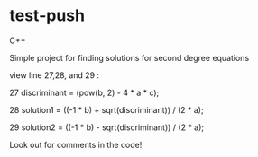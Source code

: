 # test-push
C++

Simple project for finding solutions for second degree equations

view line 27,28, and 29 :


27  discriminant = (pow(b, 2) - 4 * a * c);

28  solution1 = ((-1 * b) + sqrt(discriminant)) / (2 * a);

29  solution2 = ((-1 * b) - sqrt(discriminant)) / (2 * a);


Look out for comments in the code!
